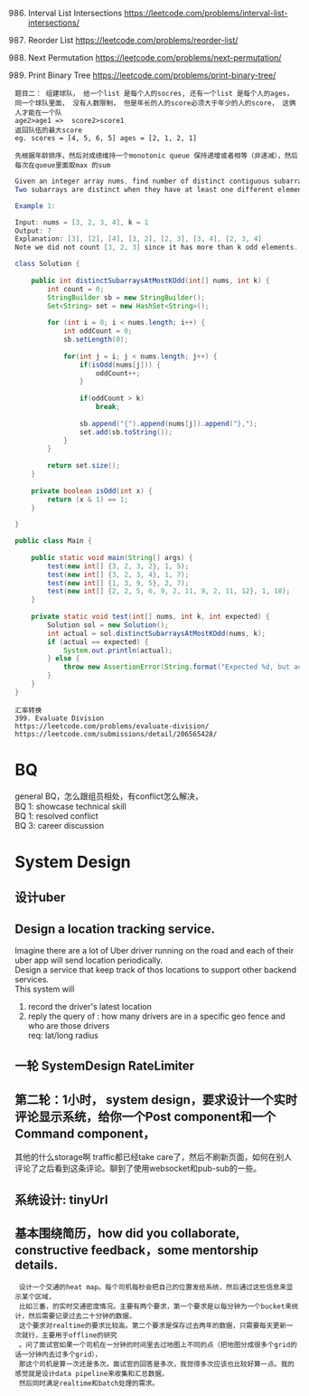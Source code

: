 986. Interval List Intersections  https://leetcode.com/problems/interval-list-intersections/  
143. Reorder List  https://leetcode.com/problems/reorder-list/  

31. Next Permutation  https://leetcode.com/problems/next-permutation/  

655. Print Binary Tree https://leetcode.com/problems/print-binary-tree/  


```
题目二： 组建球队， 给一个list 是每个人的socres, 还有一个list 是每个人的ages，
同一个球队里面， 没有人数限制， 但是年长的人的score必须大于年少的人的score， 这俩人才能在一个队
age2>age1 =>  score2>score1
返回队伍的最大score
eg. scores = [4, 5, 6, 5] ages = [2, 1, 2, 1]

先根据年龄排序，然后对成绩维持一个monotonic queue 保持递增或者相等（非递减），然后每次在queue里面取max 的sum 
```


```java
Given an integer array nums, find number of distinct contiguous subarrays with at most k odd elements.
Two subarrays are distinct when they have at least one different element.

Example 1:

Input: nums = [3, 2, 3, 4], k = 1
Output: 7 
Explanation: [3], [2], [4], [3, 2], [2, 3], [3, 4], [2, 3, 4]
Note we did not count [3, 2, 3] since it has more than k odd elements.

class Solution {
    
    public int distinctSubarraysAtMostKOdd(int[] nums, int k) {
        int count = 0;
        StringBuilder sb = new StringBuilder();
        Set<String> set = new HashSet<String>();
        
        for (int i = 0; i < nums.length; i++) {
            int oddCount = 0;
            sb.setLength(0);
            
            for(int j = i; j < nums.length; j++) {
                if(isOdd(nums[j])) {
                    oddCount++;        
                }
                
                if(oddCount > k)
                    break;
                
                sb.append("{").append(nums[j]).append("},");
                set.add(sb.toString());
            }
        }
        
        return set.size();
    }
    
    private boolean isOdd(int x) {
        return (x & 1) == 1;
    }
    
}

public class Main { 
    
    public static void main(String[] args) {
        test(new int[] {3, 2, 3, 2}, 1, 5);
        test(new int[] {3, 2, 3, 4}, 1, 7);
        test(new int[] {1, 3, 9, 5}, 2, 7);
        test(new int[] {2, 2, 5, 6, 9, 2, 11, 9, 2, 11, 12}, 1, 18);
    }
    
    private static void test(int[] nums, int k, int expected) {
        Solution sol = new Solution();
        int actual = sol.distinctSubarraysAtMostKOdd(nums, k);
        if (actual == expected) {
            System.out.println(actual);
        } else {
            throw new AssertionError(String.format("Expected %d, but actual %d", expected, actual));
        }
    }
}
```

```
汇率转换
399. Evaluate Division  
https://leetcode.com/problems/evaluate-division/
https://leetcode.com/submissions/detail/206565428/
```
# BQ
general BQ，怎么跟组员相处，有conflict怎么解决，  
BQ 1: showcase technical skill  
BQ 1: resolved conflict  
BQ 3: career discussion  

# System Design
## 设计uber 

## Design a location tracking service.  
Imagine there are a lot of Uber driver running on the road and each of their uber app will send location periodically.   
Design a service that keep track of thos locations to support other backend services.  
This system will  
1. record the driver's latest location  
2. reply the query of : how many drivers are in a specific geo fence and who are those drivers  
req: lat/long radius  
## 一轮 SystemDesign RateLimiter

## 第二轮：1小时， system design，要求设计一个实时评论显示系统，给你一个Post component和一个Command component，
其他的什么storage啊 traffic都已经take care了，然后不刷新页面，如何在别人评论了之后看到这条评论。聊到了使用websocket和pub-sub的一些。

## 系统设计: tinyUrl  

## 基本围绕简历，how did you collaborate, constructive feedback，some mentorship details.  
```
 设计一个交通的heat map。每个司机每秒会把自己的位置发给系统，然后通过这些信息来显示某个区域，
 比如三番，的实时交通密度情况。主要有两个要求，第一个要求是以每分钟为一个bucket来统计，然后需要记录过去二十分钟的数据，
 这个要求对realtime的要求比较高。第二个要求是保存过去两年的数据，只需要每天更新一次就行，主要用于offline的研究
 。问了面试官如果一个司机在一分钟的时间里去过地图上不同的点（把地图分成很多个grid的话一分钟内去过多个grid），
 那这个司机是算一次还是多次。面试官的回答是多次，我觉得多次应该也比较好算一点。我的感觉就是设计data pipeline来收集和汇总数据，
 然后同时满足realtime和batch处理的需求。
 ```
